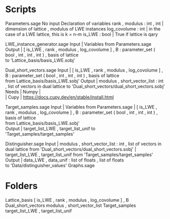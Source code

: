 # Scripts

Parameters.sage
	No input
	Declaration of variables
		rank , modulus 	: int , int 	| dimension of lattice , modulus of LWE instances
		log_covolume 	: int		| in the case of a LWE lattice, this is k = n-m 
		is_LWE 		: bool		| True if lattice is qary

LWE_instance_generator.sage
	Input 	| Variables from Parameters.sage
	Output	| [ is_LWE , rank , modulus , log_covolume ] , B : parameter_set ( bool , int , int , int ) , basis of lattice  
			to 'Lattice_basis/basis_LWE.sobj'
			
Dual_short_vectors.sage
	Input   | [ is_LWE , rank , modulus , log_covolume ] , B : parameter_set ( bool , int , int , int ) , basis of lattice  
			from Lattice_basis/basis_LWE.sobj'
	Output  | modulus , short_vector_list : int , list of vectors in dual lattice
			to 'Dual_short_vectors/dual_short_vectors.sobj'
	Needs	| Numpy
		|  	
		| Cupy 
		| https://docs.cupy.dev/en/stable/install.html
	
	
Target_samples.sage
	Input	| Variables from Parameters.sage 
		| [ is_LWE , rank , modulus , log_covolume ] , B : parameter_set ( bool , int , int , int ) , basis of lattice  
			from Lattice_basis/basis_LWE.sobj'	
	Output	| target_list_LWE , target_list_unif 
			to 'Target_samples/target_samples'

Distinguisher.sage
	Input 	| modulus , short_vector_list : int , list of vectors in dual lattice
			from 'Dual_short_vectors/dual_short_vectors.sobj'
		| target_list_LWE , target_list_unif 
			from 'Target_samples/target_samples'
	Output	| data_LWE , data_unif : list of floats , list of floats  
			to 'Data/distinguisher_values'
Graphs.sage
	
# Folders

Lattice_basis
	[ is_LWE , rank , modulus , log_covolume ] , B
Dual_short_vectors
	modulus , short_vector_list 
Target_samples
	target_list_LWE , target_list_unif
